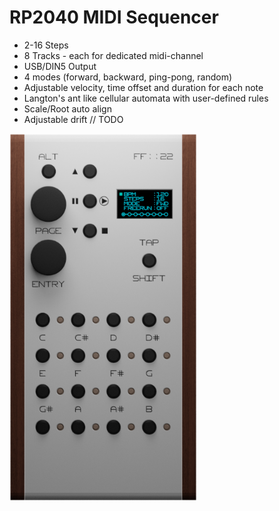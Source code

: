 # RP2040 MIDI Sequencer
- 2-16 Steps
- 8 Tracks - each for dedicated midi-channel
- USB/DIN5 Output
- 4 modes (forward, backward, ping-pong, random)
- Adjustable velocity, time offset and duration for each note
- Langton's ant like cellular automata with user-defined rules
- Scale/Root auto align
- Adjustable drift // TODO

<a href="./hardware/front.png"><img width=300 src="./hardware/front.png"/></a>